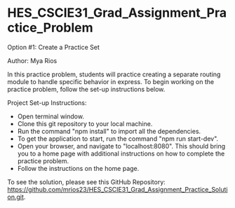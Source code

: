 # HES_CSCIE31_Grad_Assignment_Practice_Problem
Option #1: Create a Practice Set

Author: Mya Rios

In this practice problem, students will practice creating a separate routing module to handle specific behavior in express. To begin working on the practice problem, follow the set-up instructions below.

Project Set-up Instructions:
  * Open terminal window.
  * Clone this git repository to your local machine.
  * Run the command "npm install" to import all the dependencies.
  * To get the application to start, run the command "npm run start-dev".
  * Open your browser, and navigate to "localhost:8080". This should bring you to a home page with additional instructions on how to complete the practice problem.
  * Follow the instructions on the home page.

To see the solution, please see this GitHub Repository: https://github.com/mrios23/HES_CSCIE31_Grad_Assignment_Practice_Solution.git. 
